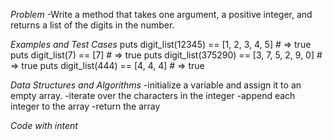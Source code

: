 *Problem*
-Write a method that takes one argument, a positive integer, and returns a list of the
digits in the number.

*Examples and Test Cases*
puts digit_list(12345) == [1, 2, 3, 4, 5]     # => true
puts digit_list(7) == [7]                     # => true
puts digit_list(375290) == [3, 7, 5, 2, 9, 0] # => true
puts digit_list(444) == [4, 4, 4]             # => true

*Data Structures and Algorithms*
-initialize a variable and assign it to an empty array.
-iterate over the characters in the integer
-append each integer to the array
-return the array

*Code with intent*